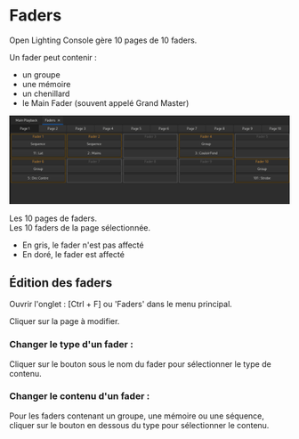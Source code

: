 # Faders
Open Lighting Console gère 10 pages de 10 faders.

Un fader peut contenir :
- un groupe
- une mémoire
- un chenillard
- le Main Fader (souvent appelé Grand Master)

![Édition des faders](pictures/faders.png)

Les 10 pages de faders.  
Les 10 faders de la page sélectionnée.
- En gris, le fader n'est pas affecté
- En doré, le fader est affecté
	
## Édition des faders

Ouvrir l'onglet : [Ctrl + F] ou 'Faders' dans le menu principal.

Cliquer sur la page à modifier.

### Changer le type d'un fader :
Cliquer sur le bouton sous le nom du fader pour sélectionner le type de contenu.

### Changer le contenu d'un fader :
Pour les faders contenant un groupe, une mémoire ou une séquence, cliquer sur le bouton en dessous du type pour sélectionner le contenu.